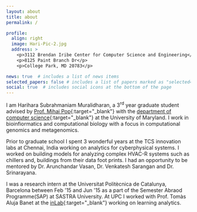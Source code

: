 ```yaml
---
layout: about
title: about
permalink: /

profile:
  align: right
  image: Hari-Pic-2.jpg
  address: >
    <p>3112 Brendan Iribe Center for Computer Science and Engineering</p>
    <p>8125 Paint Branch Dr</p>
    <p>College Park, MD 20783</p>

news: true  # includes a list of news items
selected_papers: false # includes a list of papers marked as "selected={true}"
social: true  # includes social icons at the bottom of the page
---
```


 I am Harihara Subrahmaniam Muralidharan, a 3<sup>rd</sup> year graduate student advised by [Prof. Mihai Pop](https://pop-lab.org){:target="_blank"} with the [department of computer science](https://cs.umd.edu){:target="_blank"} at the University of Maryland. I work in bioinfiormatics and computational biology with a focus in  computational genomics and metagenomics. 

 Prior to graduate school I spent 3 wonderful years at the TCS innovation labs at Chennai, India working on analytics for cyberphysical systems. I worked on building models for analyzing complex HVAC-R systems such as chillers and, buildings from their data foot prints. I had an opportunity to be mentored by Dr. Arunchandar Vasan, Dr. Venkatesh Sarangan and Dr. Srinarayana. 

I was a research intern at the Universitat Politècnica de Catalunya, Barcelona between Feb '15 and Jun '15 as a part of the Semester Abraod Programme(SAP) at SASTRA University. At UPC I worked with Prof. Tomàs Aluja Banet at the [inLab](https://inlab.fib.upc.edu/en){:target="_blank"} working on learning analytics.  